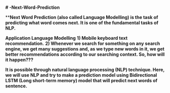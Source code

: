 **# -Next-Word-Prediction**

****Next Word Prediction (also called Language Modelling) is the task of predicting what word comes next. It is one of the fundamental tasks of NLP.**

**Application Language Modelling**
**1) Mobile keyboard text recommendation.**
**2) Whenever we search for something on any search engine, we get many suggestions and, as we type new words in it, we get better recommendations according to our searching context. So, how will it happen???**

**It is possible through natural language processing (NLP) technique. Here, we will use NLP and try to make a prediction model using Bidirectional LSTM (Long short-term memory) model that will predict next words of sentence.**
